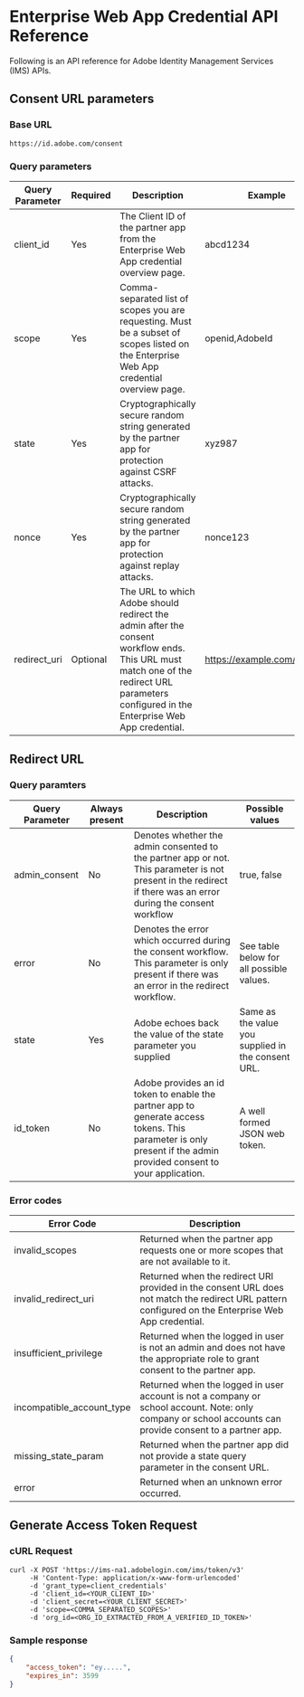 # Enterprise Web App Credential API Reference 

Following is an API reference for Adobe Identity Management Services (IMS) APIs.

## Consent URL parameters

### Base URL

```text
https://id.adobe.com/consent
```

### Query parameters

| Query Parameter | Required | Description                                                                                                                                                                               | Example                      |
|-----------------|----------|-------------------------------------------------------------------------------------------------------------------------------------------------------------------------------------------|------------------------------|
| client_id       | Yes      | The Client ID of the partner app from the Enterprise Web App credential overview page.                                                                                                    | abcd1234                     |
| scope           | Yes      | Comma-separated list of scopes you are requesting. Must be a subset of scopes listed on the Enterprise Web App credential overview page.                                                  | openid,AdobeId               |
| state           | Yes      | Cryptographically secure random string generated by the partner app for protection against CSRF attacks.                                                                                  | xyz987                       |
| nonce           | Yes      | Cryptographically secure random string generated by the partner app for protection against replay attacks.                                                                                | nonce123                     |
| redirect_uri    | Optional | The URL to which Adobe should redirect the admin after the consent workflow ends. This URL must match one of the redirect URL parameters configured in the Enterprise Web App credential. | https://example.com/redirect |


## Redirect URL 

### Query paramters

| Query Parameter | Always present | Description                                                                                                                                                        | Possible values                                     |
|-----------------|----------------|--------------------------------------------------------------------------------------------------------------------------------------------------------------------|-----------------------------------------------------|
| admin_consent   | No             | Denotes whether the admin consented to the partner app or not. This parameter is not present in the redirect if there was an error during the consent workflow     | true, false                                         |
| error           | No             | Denotes the error which occurred during the consent workflow. This parameter is only present if there was an error in the redirect workflow.                        | See table below for all possible values.            |
| state           | Yes            | Adobe echoes back the value of the state parameter you supplied                                                                                                     | Same as the value you supplied in the consent URL.  |
| id_token        | No             | Adobe provides an id token to enable the partner app to generate access tokens. This parameter is only present if the admin provided consent to your application.  | A well formed JSON web token.                       |

### Error codes


| Error Code                |  Description                                                                                                                                              |
|---------------------------|-----------------------------------------------------------------------------------------------------------------------------------------------------------|
| invalid_scopes            |  Returned when the partner app requests one or more scopes that are not available to it.                                                                  |
| invalid_redirect_uri      |  Returned when the redirect URI provided in the consent URL does not match the redirect URL pattern configured on the Enterprise Web App credential.      |
| insufficient_privilege    |  Returned when the logged in user is not an admin and does not have the appropriate role to grant consent to the partner app.                             |
| incompatible_account_type |  Returned when the logged in user account is not a company or school account. Note: only company or school accounts can provide consent to a partner app. |
| missing_state_param       |  Returned when the partner app did not provide a state query parameter in the consent URL.                                                                 |
| error                     |  Returned when an unknown error occurred.


## Generate Access Token Request

### cURL Request 

```cURL
curl -X POST 'https://ims-na1.adobelogin.com/ims/token/v3'
     -H 'Content-Type: application/x-www-form-urlencoded'
     -d 'grant_type=client_credentials'
     -d 'client_id=<YOUR_CLIENT_ID>'
     -d 'client_secret=<YOUR_CLIENT_SECRET>'
     -d 'scope=<COMMA_SEPARATED_SCOPES>'
     -d 'org_id=<ORG_ID_EXTRACTED_FROM_A_VERIFIED_ID_TOKEN>'
```

### Sample response
```JSON
{
    "access_token": "ey.....",
    "expires_in": 3599
}
``` 